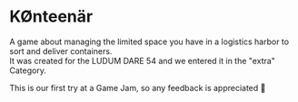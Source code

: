 ﻿# KØnteenär 
A game about managing the limited space you have in a logistics harbor to sort and deliver containers. <br />
It was created for the LUDUM DARE 54 and we entered it in the "extra" Category.

This is our first try at a Game Jam, so any feedback is appreciated 🙂


